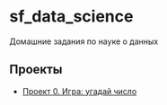# sf_data_science
Домашние задания по науке о данных

## Проекты

* [Проект 0. Игра: угадай число](https://github.com/RyabevAV/sf_data_science/tree/main)